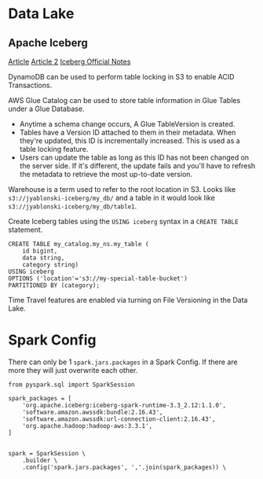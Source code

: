 # Data Lake

## Apache Iceberg
[Article](https://alexmercedcoder.medium.com/configuring-apache-spark-for-apache-iceberg-74ad039cdb6e)
[Article 2](https://github.com/apache/iceberg/issues/3546)
[Iceberg Official Notes](https://iceberg.apache.org/docs/latest/aws/)


DynamoDB can be used to perform table locking in S3 to enable ACID Transactions.

AWS Glue Catalog can be used to store table information in Glue Tables under a Glue Database.  
- Anytime a schema change occurs, A Glue TableVersion is created. 
- Tables have a Version ID attached to them in their metadata.  When they're updated, this ID is incrementally increased.  This is used as a table locking feature.  
- Users can update the table as long as this ID has not been changed on the server side.  If it's different, the update fails and you'll have to refresh the metadata to retrieve the most up-to-date version.

Warehouse is a term used to refer to the root location in S3.  Looks like `s3://jyablonski-iceberg/my_db/` and a table in it would look like `s3://jyablonski-iceberg/my_db/table1`.

Create Iceberg tables using the `USING iceberg` syntax in a `CREATE TABLE` statement.
```
CREATE TABLE my_catalog.my_ns.my_table (
    id bigint,
    data string,
    category string)
USING iceberg
OPTIONS ('location'='s3://my-special-table-bucket')
PARTITIONED BY (category);
```

Time Travel features are enabled via turning on File Versioning in the Data Lake.

# Spark Config

There can only be 1 `spark.jars.packages` in a Spark Config.  If there are more they will just overwrite each other.

```
from pyspark.sql import SparkSession

spark_packages = [
    'org.apache.iceberg:iceberg-spark-runtime-3.3_2.12:1.1.0',
    'software.amazon.awssdk:bundle:2.16.43',
    'software.amazon.awssdk:url-connection-client:2.16.43',
    'org.apache.hadoop:hadoop-aws:3.3.1',
]


spark = SparkSession \
    .builder \
    .config('spark.jars.packages', ','.join(spark_packages)) \
```